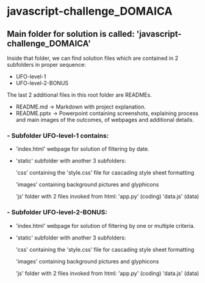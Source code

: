 # javascript-challenge_DOMAICA

## Main folder for solution is called: 'javascript-challenge_DOMAICA'

Inside that folder, we can find solution files which are contained in 2 subfolders in proper sequence:

- UFO-level-1
- UFO-level-2-BONUS

The last 2 additional files in this root folder are READMEs.

- README.md -> Markdown with project explanation.
- README.pptx -> Powerpoint containing screenshots, explaining process and main images of the outcomes, of webpages and additional details.



### - Subfolder UFO-level-1 contains:

- 'index.html' webpage for solution of filtering by date.

- 'static' subfolder with another 3 subfolders:

    'css' containing the 'style.css' file for cascading style sheet formatting

    'images' containing background pictures and glyphicons
    
    'js' folder with 2 files invoked from html:
        'app.py' (coding)
        'data.js' (data) 
    


### - Subfolder UFO-level-2-BONUS: 

- 'index.html' webpage for solution of filtering by one or multiple criteria.

- 'static' subfolder with another 3 subfolders:

    'css' containing the 'style.css' file for cascading style sheet formatting

    'images' containing background pictures and glyphicons
    
    'js' folder with 2 files invoked from html:
        'app.py' (coding)
        'data.js' (data) 





